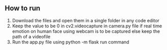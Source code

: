 ## How to run
1) Download the files and open them in a single folder in any code editor
2) Keep the value to be 0 in cv2.videocapture in camera.py file if real time emotion on human face using webcam is to be captured else keep the path of a videofile 
3) Run the app.py file using python -m flask run command 
